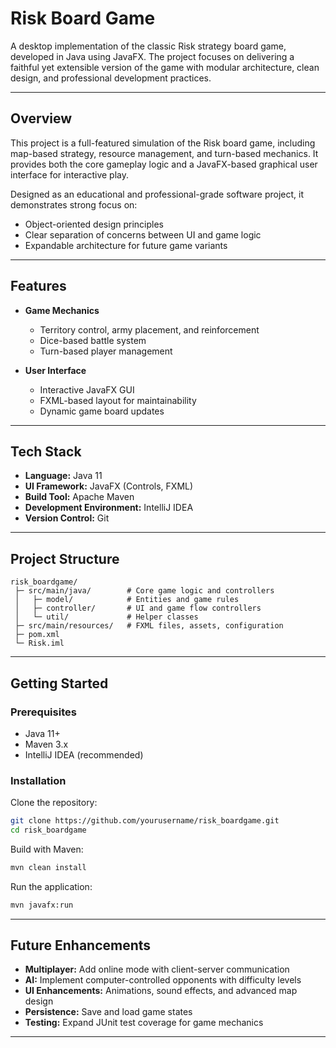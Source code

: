 
# Risk Board Game

A desktop implementation of the classic Risk strategy board game, developed in Java using JavaFX. The project focuses on delivering a faithful yet extensible version of the game with modular architecture, clean design, and professional development practices.

---

##  Overview

This project is a full-featured simulation of the Risk board game, including map-based strategy, resource management, and turn-based mechanics. It provides both the core gameplay logic and a JavaFX-based graphical user interface for interactive play.

Designed as an educational and professional-grade software project, it demonstrates strong focus on:

* Object-oriented design principles
* Clear separation of concerns between UI and game logic
* Expandable architecture for future game variants

---

##  Features

* **Game Mechanics**

  * Territory control, army placement, and reinforcement
  * Dice-based battle system
  * Turn-based player management
* **User Interface**

  * Interactive JavaFX GUI
  * FXML-based layout for maintainability
  * Dynamic game board updates

---

##  Tech Stack

* **Language:** Java 11
* **UI Framework:** JavaFX (Controls, FXML)
* **Build Tool:** Apache Maven
* **Development Environment:** IntelliJ IDEA
* **Version Control:** Git

---

##  Project Structure

```
risk_boardgame/
 ├─ src/main/java/        # Core game logic and controllers
 │   ├─ model/            # Entities and game rules
 │   ├─ controller/       # UI and game flow controllers
 │   └─ util/             # Helper classes
 ├─ src/main/resources/   # FXML files, assets, configuration
 ├─ pom.xml               
 └─ Risk.iml              
```

---

##  Getting Started

### Prerequisites

* Java 11+
* Maven 3.x
* IntelliJ IDEA (recommended)

### Installation

Clone the repository:

```bash
git clone https://github.com/yourusername/risk_boardgame.git
cd risk_boardgame
```

Build with Maven:

```bash
mvn clean install
```

Run the application:

```bash
mvn javafx:run
```

---

##  Future Enhancements

* **Multiplayer:** Add online mode with client-server communication
* **AI:** Implement computer-controlled opponents with difficulty levels
* **UI Enhancements:** Animations, sound effects, and advanced map design
* **Persistence:** Save and load game states
* **Testing:** Expand JUnit test coverage for game mechanics

---

